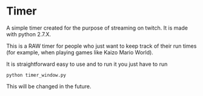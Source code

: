 # Timer
A simple timer created for the purpose of streaming on twitch. It is made with python 2.7.X.

This is a RAW timer for people who just want to keep track of their run times (for example, when playing games like Kaizo Mario World).

It is straightforward easy to use and to run it you just have to run
```
python timer_window.py
```

This will be changed in the future.
